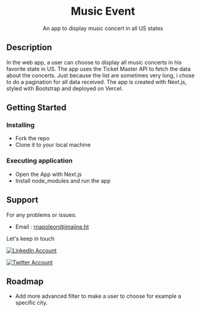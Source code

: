 <!-- <p align="center"><img width="150" src="https://res.cloudinary.com/napo05/image/upload/c_scale,w_150/v1635302697/SocialMediaLogo/pacman_pic_ynt7ke.png" alt="pacman-logo"></p> -->
<h1 align="center">
Music Event
</h1>
<p align="center">An app to display music concert in all US states<p>

## Description

  In the web app, a user can choose to display all music concerts in his favorite state in US. The app uses the Ticket Master API to fetch the data about the concerts. Just because the list are sometimes very long, i chose to do a pagination for all data received. 
  The app is created with Next.js, styled with Bootstrap and deployed on Vercel.

## Getting Started

### Installing

* Fork the repo
* Clone it to your local machine

### Executing application

* Open the App with Next.js
* Install node_modules and run the app
  

## Support

For any problems or issues:
* Email : <rnapoleon@imajine.ht>

Let's keep in touch

[![LinkedIn Account](https://res.cloudinary.com/napo05/image/upload/c_scale,w_40/v1635287719/SocialMediaLogo/NicePng_linkedin-images-png_9192440_w8rfwf.png)](https://www.linkedin.com/in/rodolpho-richard-napoleon-30337113/)

[![Twitter Account](https://res.cloudinary.com/napo05/image/upload/c_scale,w_40/v1635289001/SocialMediaLogo/NicePng_metlife-logo-png_9274906_xn6ecf.png)](https://twitter.com/papinapo)

## Roadmap

* Add more advanced filter to make a user to choose for example a specific city.

